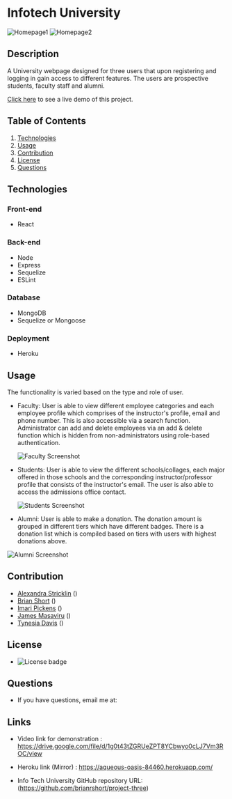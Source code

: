 # Infotech University
![Homepage1](/public/assets/images/demo1.png)
![Homepage2](/public/assets/images/demo2.png)

 ## Description
  A University webpage designed for three users that upon registering and logging in gain access to different features. The users are prospective students, faculty staff and alumni.

[Click here](https://proj3ct3.herokuapp.com/) to see a live demo of this project.
  
  ## Table of Contents
  1. [Technologies](#technologies)
  2. [Usage](#usage)
  3. [Contribution](#contribution)
  4. [License](#license)
  5. [Questions](#questions)

  ## Technologies

  ### Front-end
  * React

  ### Back-end
  * Node
  * Express
  * Sequelize
  * ESLint

  ### Database
  * MongoDB
  * Sequelize or Mongoose

  ### Deployment
  * Heroku

  ## Usage
  The functionality is varied based on the type and role of user.
  * Faculty: User is able to view different employee categories and each employee profile which comprises of the instructor's profile, email and phone number. This is also accessible via a search function. Administrator can add and delete employees via an add & delete function which is hidden from non-administrators using role-based authentication.

    ![Faculty Screenshot](/public/assets/images/faculty.png)


  * Students: User is able to view the different schools/collages, each major offered in those schools and the corresponding instructor/professor profile that consists of the instructor's email. The user is also able to access the admissions office contact.

    ![Students Screenshot](/public/assets/images/faculty.png)


  * Alumni: User is able to make a donation. The donation amount is grouped in different tiers which have different badges. There is a donation list which is compiled based on tiers with users with highest donations above.

   ![Alumni Screenshot](/public/assets/images/faculty.png)


  ## Contribution
  - [Alexandra Stricklin](https://github.com/stricklin927) ()
  - [Brian Short](https://github.com/brianrshort) ()
  - [Imari Pickens](https://github.com/Picke1id) ()
  - [James Masaviru](https://github.com/jmasaviru) ()
  - [Tynesia Davis](https://github.com/Sivad13) ()
  
   ## License
  *  ![License badge](https://img.shields.io/badge/License-MIT-green)

  ## Questions
  * If you have questions, email me at: 

## Links

* Video link for demonstration : https://drive.google.com/file/d/1g0t43tZGRUeZPT8YCbwyo0cLJ7Vm3ROC/view

* Heroku link (Mirror) : https://aqueous-oasis-84460.herokuapp.com/

* Info Tech University GitHub repository URL: (https://github.com/brianrshort/project-three)
